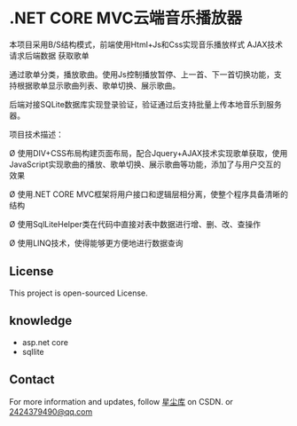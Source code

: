 # .NET CORE MVC云端音乐播放器

本项目采用B/S结构模式，前端使用Html+Js和Css实现音乐播放样式 AJAX技术请求后端数据 获取歌单

通过歌单分类，播放歌曲。使用Js控制播放暂停、上一首、下一首切换功能，支持根据歌单显示歌曲列表、歌单切换、展示歌曲。

后端对接SQLite数据库实现登录验证，验证通过后支持批量上传本地音乐到服务器。

项目技术描述：

Ø 使用DIV+CSS布局构建页面布局，配合Jquery+AJAX技术实现歌单获取，使用JavaScript实现歌曲的播放、歌单切换、展示歌曲等功能，添加了与用户交互的效果

Ø 使用.NET CORE MVC框架将用户接口和逻辑层相分离，使整个程序具备清晰的结构

Ø 使用SqlLiteHelper类在代码中直接对表中数据进行增、删、改、查操作

Ø 使用LINQ技术，使得能够更方便地进行数据查询

 
## License

This project is open-sourced License.

## knowledge

-  asp.net core
-  sqllite 

## Contact

For more information and updates, follow [星尘库](https://blog.csdn.net/qq_28821897) on CSDN. or 2424379490@qq.com
